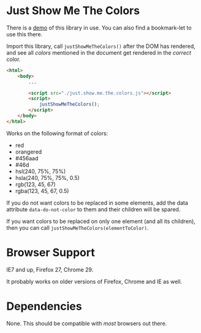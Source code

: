 Just Show Me The Colors
=======================

There is a [demo](http://musically-ut.github.io/just-show-me-the-colors/) of this library in use. You can also find a bookmark-let to use this there.

Import this library, call `justShowMeTheColors()` after the DOM has rendered,
and see all _colors_ mentioned in the document get rendered in the _correct_
color.

````HTML
<html>
    <body>
        ...

        <script src="./just.show.me.the.colors.js"></script>
        <script>
            justShowMeTheColors();
        </script>
    </body>
</html>
````

Works on the following format of colors:

 - red
 - orangered
 - #456aad
 - #46d
 - hsl(240, 75%, 75%)
 - hsla(240, 75%, 75%, 0.5)
 - rgb(123, 45, 67)
 - rgba(123, 45, 67, 0.5)

If you do not want colors to be replaced in some elements, add the data attribute
`data-do-not-color` to them and their children will be spared.

If you want colors to be replaced on only one element (and all its children),
then you can call `justShowMeTheColors(elementToColor)`.

Browser Support
===============

IE7 and up, Firefox 27, Chrome 29.

It probably works on older versions of Firefox, Chrome and IE as well.

Dependencies
============

None. This should be compatible with _most_ browsers out there.
